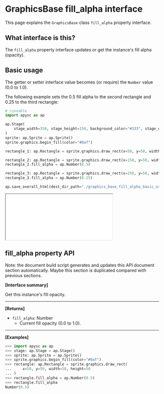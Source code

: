 # GraphicsBase fill_alpha interface

This page explains the `GraphicsBase` class `fill_alpha` property interface.

## What interface is this?

The `fill_alpha` property interface updates or get the instance's fill alpha (opacity).

## Basic usage

The getter or setter interface value becomes (or require) the `Number` value (0.0 to 1.0).

The following example sets the 0.5 fill alpha to the second rectangle and 0.25 to the third rectangle:

```py
# runnable
import apysc as ap

ap.Stage(
    stage_width=350, stage_height=150, background_color="#333", stage_elem_id="stage"
)
sprite: ap.Sprite = ap.Sprite()
sprite.graphics.begin_fill(color="#0af")

rectangle_1: ap.Rectangle = sprite.graphics.draw_rect(x=50, y=50, width=50, height=50)

rectangle_2: ap.Rectangle = sprite.graphics.draw_rect(x=150, y=50, width=50, height=50)
rectangle_2.fill_alpha = ap.Number(0.5)

rectangle_3: ap.Rectangle = sprite.graphics.draw_rect(x=250, y=50, width=50, height=50)
rectangle_3.fill_alpha = ap.Number(0.25)

ap.save_overall_html(dest_dir_path="./graphics_base_fill_alpha_basic_usage/")
```

<iframe src="static/graphics_base_fill_alpha_basic_usage/index.html" width="350" height="150"></iframe>


## fill_alpha property API

<!-- Docstring: apysc._display.fill_alpha_interface.FillAlphaInterface.fill_alpha -->

<span class="inconspicuous-txt">Note: the document build script generates and updates this API document section automatically. Maybe this section is duplicated compared with previous sections.</span>

**[Interface summary]**

Get this instance's fill opacity.<hr>

**[Returns]**

- `fill_alpha`: Number
  - Current fill opacity (0.0 to 1.0).

<hr>

**[Examples]**

```py
>>> import apysc as ap
>>> stage: ap.Stage = ap.Stage()
>>> sprite: ap.Sprite = ap.Sprite()
>>> sprite.graphics.begin_fill(color="#0af")
>>> rectangle: ap.Rectangle = sprite.graphics.draw_rect(
...     x=50, y=50, width=50, height=50
... )
>>> rectangle.fill_alpha = ap.Number(0.5)
>>> rectangle.fill_alpha
Number(0.5)
```